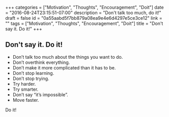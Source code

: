 +++
categories = ["Motivation", "Thoughts", "Encouragement", "Doit"]
date = "2016-08-24T23:15:51-07:00"
description = "Don't talk too much, do it!"
draft = false
id = "0a55aabd5f7bb879a08ea9e4e6d4297e5ce3ce12"
link = ""
tags = ["Motivation", "Thoughts", "Encouragement", "Doit"]
title = "Don't say it. Do it!"
+++

<!--more-->

## Don't say it. Do it!

- Don’t talk too much about the things you want to do.
- Don’t overthink everything.
- Don’t make it more complicated than it has to be.
- Don’t stop learning.
- Don’t stop trying.
- Try harder.
- Try smarter.
- Don’t say “it’s impossible”.
- Move faster.

Do it!
